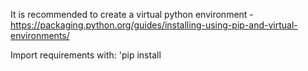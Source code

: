 It is recommended to create a virtual python environment - https://packaging.python.org/guides/installing-using-pip-and-virtual-environments/

Import requirements with: 'pip install 